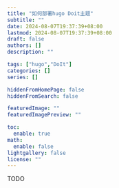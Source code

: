 ```yaml
---
title: "如何部署hugo Doit主题"
subtitle: ""
date: 2024-08-07T19:37:39+08:00
lastmod: 2024-08-07T19:37:39+08:00
draft: false
authors: []
description: ""

tags: ["hugo","DoIt"]
categories: []
series: []

hiddenFromHomePage: false
hiddenFromSearch: false

featuredImage: ""
featuredImagePreview: ""

toc:
  enable: true
math:
  enable: false
lightgallery: false
license: ""
---
```


<!--more-->

TODO